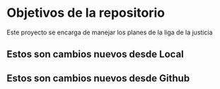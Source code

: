 # Objetivos de la repositorio

Este proyecto se encarga de manejar los planes de la liga de la justicia

## Estos son cambios nuevos desde Local
## Estos son cambios nuevos desde Github

